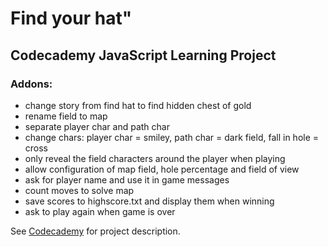 
# Find your hat"
## Codecademy JavaScript Learning Project 

### Addons: 
- change story from find hat to find hidden chest of gold
- rename field to map
- separate player char and path char
- change chars: player char = smiley, path char = dark field, fall in hole = cross
- only reveal the field characters around the player when playing
- allow configuration of map field, hole percentage and field of view
- ask for player name and use it in game messages
- count moves to solve map
- save scores to highscore.txt and display them when winning
- ask to play again when game is over

See [Codecademy](https://www.codecademy.com/paths/front-end-engineer-career-path/tracks/fecp-javascript-syntax-part-iii/modules/fecp-challenge-project-find-your-hat/projects/find-your-hat ) for project description.